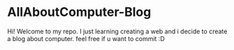 # AllAboutComputer-Blog
Hi! Welcome to my repo. I just learning creating a web and i decide to create a blog about computer. feel free if u want to commit :D

